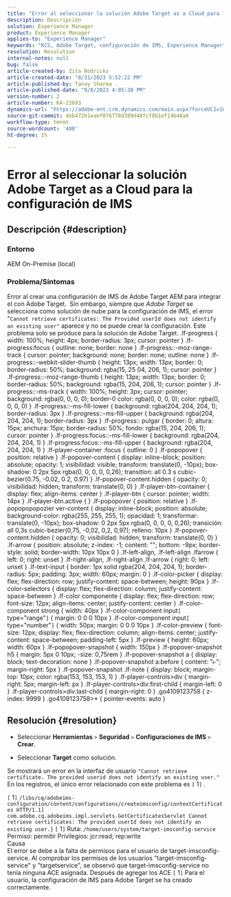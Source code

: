 ```yaml
---
title: "Error al seleccionar la solución Adobe Target as a Cloud para la configuración de IMS"
description: Descripción
solution: Experience Manager
product: Experience Manager
applies-to: "Experience Manager"
keywords: "KCS, Adobe Target, configuración de IMS, Experience Manager"
resolution: Resolution
internal-notes: null
bug: false
article-created-by: Zita Rodricks
article-created-date: "8/31/2023 5:52:22 PM"
article-published-by: Tanay Sharma .
article-published-date: "9/8/2023 4:05:38 PM"
version-number: 2
article-number: KA-22693
dynamics-url: "https://adobe-ent.crm.dynamics.com/main.aspx?forceUCI=1&pagetype=entityrecord&etn=knowledgearticle&id=f23ed61f-2748-ee11-be6d-6045bd0061cb"
source-git-commit: deb472b1eaef076778d389d48fcf0b1ef14b48a6
workflow-type: tm+mt
source-wordcount: '488'
ht-degree: 1%

---
```


# Error al seleccionar la solución Adobe Target as a Cloud para la configuración de IMS

## Descripción {#description}


### Entorno

AEM On-Premise (local)

### Problema/Síntomas

Error al crear una configuración de IMS de Adobe Target AEM para integrar el con Adobe Target.  Sin embargo, siempre que *Adobe Target* se selecciona como solución de nube para la configuración de IMS, el error &quot;`Cannot retrieve certificates: The Provided userId does not identify an existing user"` aparece y no se puede crear la configuración. Este problema solo se produce para la solución de Adobe Target. .lf-progress { width: 100%; height: 4px; border-radius: 3px; cursor: pointer } .lf-progress:focus { outline: none; border: none } .lf-progress::-moz-range-track { cursor: pointer; background: none; border: none; outline: none } .lf-progress::-webkit-slider-thumb { height: 13px; width: 13px; border: 0; border-radius: 50%; background: rgba(15, 25 04, 206, 1); cursor: pointer } .lf-progress::-moz-range-thumb { height: 13px; width: 13px; border: 0; border-radius: 50%; background: rgba(15, 204, 206, 1); cursor: pointer } .lf-progress::-ms-track { width: 100%; height: 3px; cursor: pointer; background: rgba(0, 0, 0, 0); border-0 color: rgba(0, 0, 0, 0); color: rgba(0, 0, 0, 0) } .lf-progress::-ms-fill-lower { background: rgba(204, 204, 204, 1); border-radius: 3px } .lf-progress::-ms-fill-upper { background: rgba(204, 204, 204, 1); border-radius: 3px } .lf-progress:: pulgar { border: 0; altura: 15px; anchura: 15px; border-radius: 50%; fondo: rgba(15, 204, 206, 1); cursor: pointer } .lf-progress:focus::-ms-fill-lower { background: rgba(204, 204, 204, 1) } .lf-progress:focus::-ms-fill-upper { background: rgba(204, 204, 204, 1) } .lf-player-container :focus { outline: 0 } .lf-popopover { position: relative } .lf-popover-content { display: inline-block; position: absolute; opacity: 1; visibilidad: visible; transform: translate(0, -10px); box-shadow: 0 2px 5px rgba(0, 0, 0, 0, 0,26); transition: all 0.3 s cubic-bezier(0.75, -0.02, 0.2, 0.97) } .lf-popover-content.hidden { opacity: 0; visibilidad: hidden; transform: translate(0, 0) } .lf-player-btn-container { display: flex; align-items: center } .lf-player-btn { cursor: pointer; width: 14px } .lf-player-btn.active { } .lf-popopover { position: relative } .lf-popopopopozier ver-content { display: inline-block; position: absolute; background-color: rgba(255, 255, 255, 1); opacidad: 1; transformar: translate(0, -10px); box-shadow: 0 2px 5px rgba(0, 0, 0, 0, 0,26); transición: all 0,3s cubic-bezier(0,75, -0,02, 0,2, 0,97); relleno: 10px } .lf-popover-content.hidden { opacity: 0; visibilidad: hidden; transform: translate(0, 0) } .lf-arrow { position: absolute; z-index: -1; content: &quot;&quot;; bottom: -9px; border-style: solid; border-width: 10px 10px 0 } .lf-left-align, .lf-left-align .lfarrow { left: 0; right: unset } .lf-right-align, .lf-right-align .lf-arrow { right: 0; left: unset } .lf-text-input { border: 1px solid rgba(204, 204, 204, 1); border-radius: 5px; padding: 3px; width: 60px; margin: 0 } .lf-color-picker { display: flex; flex-direction: row; justify-content: space-between; height: 90px } .lf-color-selectors { display: flex; flex-direction: column; justify-content: space-between } .lf-color componente { display: flex; flex-direction: row; font-size: 12px; align-items: center; justify-content: center } .lf-color-component strong { width: 40px } .lf-color-component input`[` type=&quot;range&quot;`]`  { margin: 0 0 0 10px } .lf-color-component input`[` type=&quot;number&quot;`]`  { width: 50px; margin: 0 0 0 10px } .lf-color-preview { font-size: 12px; display: flex; flex-direction: column; align-items: center; justify-content: space-between; padding-left: 5px } .lf-preview { height: 60px; width: 60px } .lf-popopover-snapshot { width: 150px } .lf-popover-snapshot h5 { margin: 5px 0 10px; -size: 0,75rem } .lf-popover-snapshot a { display: block; text-decoration: none } .lf-popover-snapshot a:before { content: &quot;⥼&quot;; margin-right: 5px } .lf-popover-snapshot .lf-note { display: block; margin-top: 10px; color: rgba(153, 153, 153, 1) } .lf-player-controls>div { margin-right: 5px; margin-left: px } .lf-player-controls>div:first-child { margin-left: 0 } .lf-player-controls>div:last-child { margin-right: 0 } .go4109123758 { z-index: 9999 } .go4109123758>\* { pointer-events: auto }








## Resolución {#resolution}


- Seleccionar <b>Herramientas</b> `>`  <b>Seguridad</b> `>`  <b>Configuraciones de IMS </b>`>`  <b>Crear</b>.


- Seleccionar <b>Target</b> como solución.


Se mostrará un error en la interfaz de usuario `"Cannot retrieve certificate. The provided userid does not identify an existing user."` En los registros, el único error relacionado con este problema es `[` 1`]` .

`[` 1`]`  `/libs/cq/adobeims-configuration/content/configurations/createimsconfig/contextCertificates HTTP/1.1]  com.adobe.cq.adobeims.impl.servlets.GetCertificatesServlet Cannot retrieve certificates: The provided userId does not identify an existing user.}` `[` 1`]`  Ruta: `/home/users/system/target-imsconfig-service` Permiso: permitir Privilegios: jcr:read; rep:write
<br>Causa<br>
El error se debe a la falta de permisos para el usuario de target-imsconfig-service. Al comprobar los permisos de los usuarios &quot;target-imsconfig-service&quot; y &quot;targetservice&quot;, se observó que target-imsconfig-service no tenía ninguna ACE asignada. Después de agregar los ACE `[` 1`]`  Para el usuario, la configuración de IMS para Adobe Target se ha creado correctamente.

